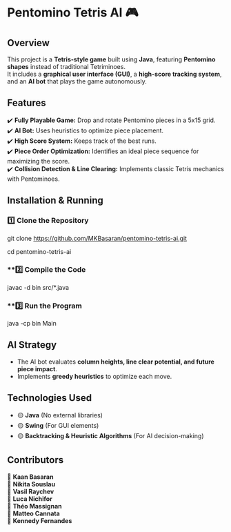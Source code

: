 # Pentomino Tetris AI 🎮

## Overview  
This project is a **Tetris-style game** built using **Java**, featuring **Pentomino shapes** instead of traditional Tetriminoes.  
It includes a **graphical user interface (GUI)**, a **high-score tracking system**, and an **AI bot** that plays the game autonomously.

## Features  
✔️ **Fully Playable Game:** Drop and rotate Pentomino pieces in a 5x15 grid.  
✔️ **AI Bot:** Uses heuristics to optimize piece placement.  
✔️ **High Score System:** Keeps track of the best runs.  
✔️ **Piece Order Optimization:** Identifies an ideal piece sequence for maximizing the score.  
✔️ **Collision Detection & Line Clearing:** Implements classic Tetris mechanics with Pentominoes.  

## Installation & Running  

### **1️⃣ Clone the Repository**  
git clone https://github.com/MKBasaran/pentomino-tetris-ai.git

cd pentomino-tetris-ai

### **2️⃣ Compile the Code
javac -d bin src/*.java  

### **3️⃣ Run the Program
java -cp bin Main

## AI Strategy  
- The AI bot evaluates **column heights, line clear potential, and future piece impact**.  
- Implements **greedy heuristics** to optimize each move.  

## Technologies Used  
- 🟡 **Java** (No external libraries)  
- 🟡 **Swing** (For GUI elements)  
- 🟡 **Backtracking & Heuristic Algorithms** (For AI decision-making)  

## Contributors  
👤 **Kaan Basaran**  
👤 **Nikita Souslau**  
👤 **Vasil Raychev**  
👤 **Luca Nichifor**  
👤 **Théo Massignan**  
👤 **Matteo Cannata**  
👤 **Kennedy Fernandes**  
